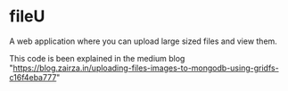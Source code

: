 # fileU
A web application where you can upload large sized files and view them.

This code is been explained in the medium blog "https://blog.zairza.in/uploading-files-images-to-mongodb-using-gridfs-c16f4eba777"
